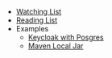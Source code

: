 - [Watching List](watchings/watching-list)
- [Reading List](readings/reading-list)
- Examples
  - [Keycloak with Posgres](examples/keycloak-with-postgres.md)
  - [Maven Local Jar](examples/add-local-jar-tomaven.md)
